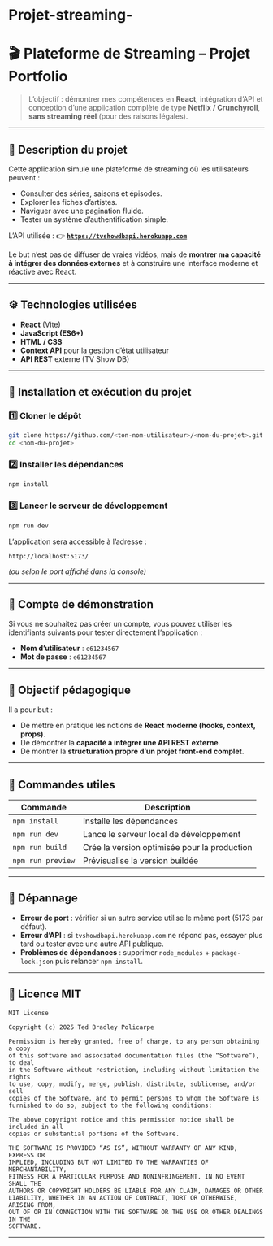 # Projet-streaming-

# 🎬 Plateforme de Streaming – Projet Portfolio

> L’objectif : démontrer mes compétences en **React**, intégration d’API et conception d’une application complète de type **Netflix / Crunchyroll**, **sans streaming réel** (pour des raisons légales).

---

## 🧩 Description du projet

Cette application simule une plateforme de streaming où les utilisateurs peuvent :

- Consulter des séries, saisons et épisodes.
- Explorer les fiches d’artistes.
- Naviguer avec une pagination fluide.
- Tester un système d’authentification simple.

L’API utilisée :
👉 **[`https://tvshowdbapi.herokuapp.com`](https://tvshowdbapi.herokuapp.com)**

Le but n’est pas de diffuser de vraies vidéos, mais de **montrer ma capacité à intégrer des données externes** et à construire une interface moderne et réactive avec React.

---

## ⚙️ Technologies utilisées

- **React** (Vite)
- **JavaScript (ES6+)**
- **HTML / CSS**
- **Context API** pour la gestion d’état utilisateur
- **API REST** externe (TV Show DB)

---

## 🚀 Installation et exécution du projet

### 1️⃣ Cloner le dépôt

```bash
git clone https://github.com/<ton-nom-utilisateur>/<nom-du-projet>.git
cd <nom-du-projet>
```

### 2️⃣ Installer les dépendances

```bash
npm install
```

### 3️⃣ Lancer le serveur de développement

```bash
npm run dev
```

L’application sera accessible à l’adresse :

```
http://localhost:5173/
```

_(ou selon le port affiché dans la console)_

---

## 👤 Compte de démonstration

Si vous ne souhaitez pas créer un compte, vous pouvez utiliser les identifiants suivants pour tester directement l’application :

- **Nom d’utilisateur** : `e61234567`
- **Mot de passe** : `e61234567`

---

## 🧠 Objectif pédagogique

Il a pour but :

- De mettre en pratique les notions de **React moderne (hooks, context, props)**.
- De démontrer la **capacité à intégrer une API REST externe**.
- De montrer la **structuration propre d’un projet front-end complet**.

---

## 🧰 Commandes utiles

| Commande          | Description                                  |
| ----------------- | -------------------------------------------- |
| `npm install`     | Installe les dépendances                     |
| `npm run dev`     | Lance le serveur local de développement      |
| `npm run build`   | Crée la version optimisée pour la production |
| `npm run preview` | Prévisualise la version buildée              |

---

## 🐞 Dépannage

- **Erreur de port** : vérifier si un autre service utilise le même port (5173 par défaut).
- **Erreur d’API** : si `tvshowdbapi.herokuapp.com` ne répond pas, essayer plus tard ou tester avec une autre API publique.
- **Problèmes de dépendances** : supprimer `node_modules` + `package-lock.json` puis relancer `npm install`.

---

## 📄 Licence MIT

```
MIT License

Copyright (c) 2025 Ted Bradley Policarpe

Permission is hereby granted, free of charge, to any person obtaining a copy
of this software and associated documentation files (the “Software”), to deal
in the Software without restriction, including without limitation the rights
to use, copy, modify, merge, publish, distribute, sublicense, and/or sell
copies of the Software, and to permit persons to whom the Software is
furnished to do so, subject to the following conditions:

The above copyright notice and this permission notice shall be included in all
copies or substantial portions of the Software.

THE SOFTWARE IS PROVIDED “AS IS”, WITHOUT WARRANTY OF ANY KIND, EXPRESS OR
IMPLIED, INCLUDING BUT NOT LIMITED TO THE WARRANTIES OF MERCHANTABILITY,
FITNESS FOR A PARTICULAR PURPOSE AND NONINFRINGEMENT. IN NO EVENT SHALL THE
AUTHORS OR COPYRIGHT HOLDERS BE LIABLE FOR ANY CLAIM, DAMAGES OR OTHER
LIABILITY, WHETHER IN AN ACTION OF CONTRACT, TORT OR OTHERWISE, ARISING FROM,
OUT OF OR IN CONNECTION WITH THE SOFTWARE OR THE USE OR OTHER DEALINGS IN THE
SOFTWARE.
```

---
